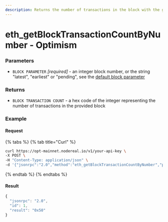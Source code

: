 ```yaml
---
description: Returns the number of transactions in the block with the given block number.
---
```


# eth\_getBlockTransactionCountByNumber - Optimism

### Parameters

* `BLOCK PARAMETER` _\[required]_ - an integer block number, or the string "latest", "earliest" or "pending", see the [default block parameter](https://github.com/ethereum/wiki/wiki/JSON-RPC#the-default-block-parameter)

### Returns

* `BLOCK TRANSACTION COUNT` - a hex code of the integer representing the number of transactions in the provided block

### Example

#### Request

{% tabs %}
{% tab title="Curl" %}
```bash
curl https://opt-mainnet.nodereal.io/v1/your-api-key \
-X POST \
-H "Content-Type: application/json" \
-d '{"jsonrpc":"2.0","method":"eth_getBlockTransactionCountByNumber","params":["latest"],"id":0}'
```
{% endtab %}
{% endtabs %}

#### Result

```javascript
{
  "jsonrpc": "2.0",
  "id": 1,
  "result": "0x50"
}
```
